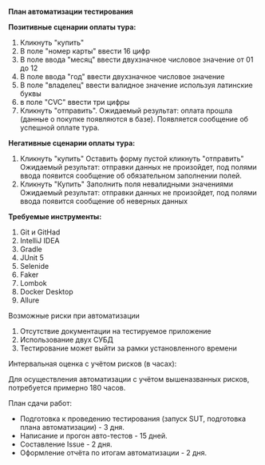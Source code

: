 **План автоматизации тестирования**

**Позитивные сценарии оплаты тура:**
1. Кликнуть "купить"
2. В поле "номер карты" ввести 16 цифр
3. В поле ввода "месяц" ввести двухзначное числовое значение от 01 до 12
4. В поле ввода "год" ввести двухзначное числовое значение 
5. В поле "владелец" ввести валидное значение используя латинские буквы
6. в поле "CVC" ввести три цифры
7. Кликнуть "отправить". 
   Ожидаемый результат: оплата прошла (данные о покупке появляются в базе). Появляется сообщение об успешной оплате тура.

**Негативные сценарии оплаты тура:**
1. Кликнуть "купить"
   Оставить форму пустой кликнуть "отправить"
   Ожидаемый результат: отправки данных не произойдет, под полями ввода появится сообщение об обязательном заполнении полей. 
2. Кликнуть "Купить"
   Заполнить поля невалидными значениями
   Ожидаемый результат: отправки данных не произойдет, под полями ввода появится сообщение об неверных данных

**Требуемые инструменты:**
1. Git и GitHad
2. IntelliJ IDEA
3. Gradle
4. JUnit 5
5. Selenide
6. Faker 
7. Lombok 
8. Docker Desktop
9. Allure

Возможные риски при автоматизации
1. Отсутствие документации на тестируемое приложение
2. Использование двух СУБД
3. Тестирование может выйти за рамки установленного времени

Интервальная оценка с учётом рисков (в часах):

Для осуществления автоматизации с учётом вышеназванных рисков, потребуется примерно 180 часов.

План сдачи работ:
- Подготовка к проведению тестирования (запуск SUT, подготовка плана автоматизации) - 3 дня.
- Написание и прогон авто-тестов - 15 дней.
- Составление Issue - 2 дня.
- Оформление отчёта по итогам автоматизации - 2 дня.



   
